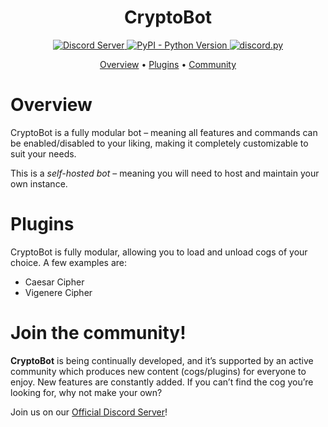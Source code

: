<h1 align="center">CryptoBot</h1>

<p align="center">
  <a href="https://discord.gg/9NwYE8u2S9">
    <img src="https://discordapp.com/api/guilds/848290586527793182/widget.png?style=shield" alt="Discord Server">
  </a>
  <a href="https://www.python.org/downloads/">
    <img alt="PyPI - Python Version" src="https://img.shields.io/pypi/pyversions/Red-Discordbot">
  </a>
  <a href="https://github.com/Rapptz/discord.py/">
     <img src="https://img.shields.io/badge/discord-py-blue.svg" alt="discord.py">
  </a>
</p>

<p align="center">
  <a href="#overview">Overview</a>
  •
  <a href="#plugins">Plugins</a>
  •
  <a href="#join-the-community">Community</a>
</p>

# Overview

CryptoBot is a fully modular bot – meaning all features and commands can be enabled/disabled to your
liking, making it completely customizable to suit your needs. 

This is a *self-hosted bot* – meaning you will need to host and maintain your own instance.  

# Plugins

CryptoBot is fully modular, allowing you to load and unload cogs of your choice. A few examples are:

- Caesar Cipher
- Vigenere Cipher

# Join the community!

**CryptoBot** is being continually developed, and it’s supported by an active community which produces new
content (cogs/plugins) for everyone to enjoy. New features are constantly added. If you can’t
find the cog you’re looking for, why not make your own?

Join us on our [Official Discord Server](https://discord.gg/9NwYE8u2S9)!
